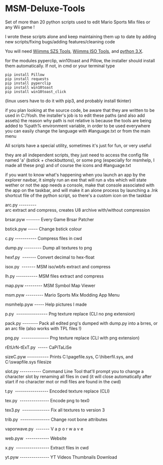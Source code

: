 # MSM-Deluxe-Tools
Set of more than 20 python scripts used to edit Mario Sports Mix files or any Wii game !

I wrote these scripts alone and keep maintaining them up to date by adding new scripts/fixing bugs/adding features/cleaning code

You will need <a href="https://szs.wiimm.de/download.html#vers">Wiimms SZS Tools</a>, <a href="https://wit.wiimm.de/download.html#vers">Wiimms ISO Tools</a>, and <a href="https://www.python.org/downloads/release/python-392#files">python 3.X</a>.

for the modules pyperclip, win10toast and Pillow, the installer should install them automatically. If not, in cmd or your terminal type 
```python" -m pip install --upgrade pip
pip install Pillow
pip install requests
pip install pyperclip
pip install win10toast
pip install win10toast_click
```
(linux users have to do it with pip3, and probably install tkinter)

if you plan looking at the source code, be aware that they are written to be used in C:/Yosh. the installer's job is to edit these paths (and also add assets)
the reason why path is not relative is because the tools are being added to %path% environment variable, in order to be used everywhere
you can easily change the language with #language.txt or from the main menu

All scripts have a special utility, sometimes it's just for fun, or very useful

they are all independent scripts, they just need to access the config file named 'a' (bstick + checkbuttons), or some png (especially for msmhelp, I made all these png) and of course the icons and #language.txt

if you want to know what's happening when you launch an app by the explorer navbar, it simply run an exe that will run a vbs which will state wether or not the app needs a console, make that console associated with the app on the taskbar, and will make it an alone process by launching a .lnk shortcut file of the python script, so there's a custom icon on the taskbar

arc.py	--------- arc extract and compress, creates U8 archive with/without compression

brsar.pyw	------- Every Game Brsar Patcher

bstick.pyw	----- Change bstick colour

c.py 	----------- Compress files in cwd

dump.py	--------- Dump all textures to png

hexf.py 	------- Convert decimal to hex-float

isox.py 	------- MSM iso/wbfs extract and compress

lh.py	----------- MSM files extract and compress

map.pyw	--------- MSM Symbol Map Viewer

msm.pyw	--------- Mario Sports Mix Modding App Menu

msmhelp.pyw ----- Help pictures I made

p.py 	---------------- Png texture replace (CLI no png extension)

pack.py	 -------- Pack all edited png's dumped with dump.py into a brres, or an arc file (also works with TPL files !)

png.py	 -------------- Png texture replace (CLI with png extension)

rEtUrN-tExT.py	 ----- CaPiTaLiSe

sizeC.pyw	 ----------- Prints C:\pagefile.sys, C:\hiberfil.sys, and C:\swapfile.sys filesize

slot.py 	 ----------- Command Line Tool that'll prompt you to change a character slot by renaming all files in cwd (it will close automatically after start if no character mot or mdl files are found in the cwd)

t.py	 ----------------- Encoded texture replace (CLI)

tex.py 	--------------- Encode png to tex0

tex3.py 	-------------- Fix all textures to version 3

trib.py 	--------------- Change root bone attributes

vaporwave.py	 ------- V a p o r w a v e

web.pyw	 ------------ Website

x.py	 ----------------- Extract files in cwd

yt.pyw 	--------------- YT Videos Thumbnails Download
